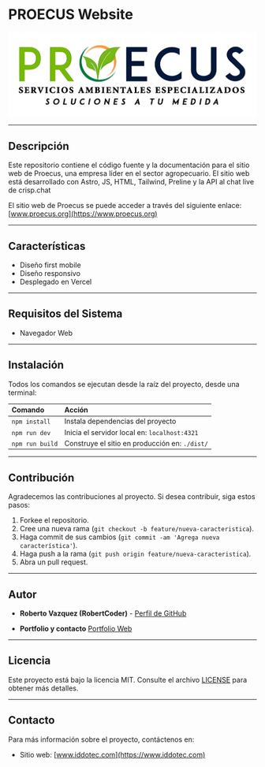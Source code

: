 # PROECUS Website

![Proecus Logo](./public/img/logoFull.png)

---

## Descripción

Este repositorio contiene el código fuente y la documentación para el sitio web de Proecus, una empresa líder en el sector agropecuario. El sitio web está desarrollado con Astro, JS, HTML, Tailwind, Preline y la API al chat live de crisp.chat

El sitio web de Proecus se puede acceder a través del siguiente enlace: [www.proecus.org](https://www.proecus.org)

---

## Características

- Diseño first mobile 
- Diseño responsivo 
- Desplegado en Vercel

---

## Requisitos del Sistema

- Navegador Web

---

## Instalación

Todos los comandos se ejecutan desde la raíz del proyecto, desde una terminal:

| Comando                   | Acción                                           |
| :------------------------ | :----------------------------------------------- |
| `npm install`             | Instala dependencias del proyecto                |
| `npm run dev`             | Inicia el servidor local en: `localhost:4321`    |
| `npm run build`           | Construye el sitio en producción en: `./dist/`   |

---

## Contribución

Agradecemos las contribuciones al proyecto. Si desea contribuir, siga estos pasos:

1. Forkee el repositorio.
2. Cree una nueva rama (`git checkout -b feature/nueva-caracteristica`).
3. Haga commit de sus cambios (`git commit -am 'Agrega nueva característica'`).
4. Haga push a la rama (`git push origin feature/nueva-caracteristica`).
5. Abra un pull request.

---

## Autor

- **Roberto Vazquez (RobertCoder)** - [Perfil de GitHub](https://github.com/RobertCoderDev)

- **Portfolio y contacto** [Portfolio Web](https://www.robertcoder.com)

---

## Licencia

Este proyecto está bajo la licencia MIT. Consulte el archivo [LICENSE](LICENSE) para obtener más detalles.

---

## Contacto

Para más información sobre el proyecto, contáctenos en:

- Sitio web: [www.iddotec.com](https://www.iddotec.com)

